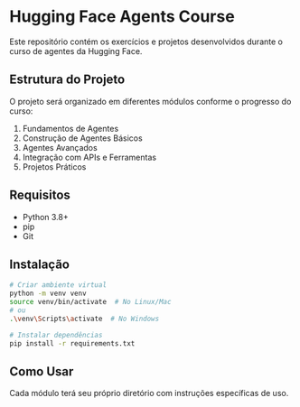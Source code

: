 # Hugging Face Agents Course

Este repositório contém os exercícios e projetos desenvolvidos durante o curso de agentes da Hugging Face.

## Estrutura do Projeto

O projeto será organizado em diferentes módulos conforme o progresso do curso:

1. Fundamentos de Agentes
2. Construção de Agentes Básicos
3. Agentes Avançados
4. Integração com APIs e Ferramentas
5. Projetos Práticos

## Requisitos

- Python 3.8+
- pip
- Git

## Instalação

```bash
# Criar ambiente virtual
python -m venv venv
source venv/bin/activate  # No Linux/Mac
# ou
.\venv\Scripts\activate  # No Windows

# Instalar dependências
pip install -r requirements.txt
```

## Como Usar

Cada módulo terá seu próprio diretório com instruções específicas de uso. 